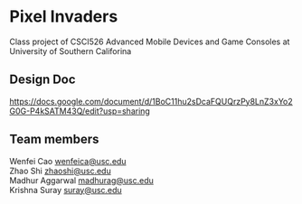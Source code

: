 # Pixel Invaders
Class project of CSCI526 Advanced Mobile Devices and Game Consoles at University of Southern Califorina
## Design Doc
https://docs.google.com/document/d/1BoC11hu2sDcaFQUQrzPy8LnZ3xYo2G0G-P4kSATM43Q/edit?usp=sharing
## Team members
Wenfei Cao wenfeica@usc.edu <br />
Zhao Shi zhaoshi@usc.edu <br />
Madhur Aggarwal madhurag@usc.edu <br />
Krishna Suray suray@usc.edu
